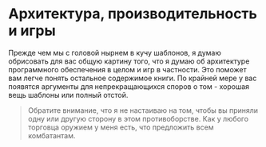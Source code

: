 # Архитектура, производительность и игры

Прежде чем мы с головой нырнем в кучу шаблонов, я думаю обрисовать для вас общую картину того, что я думаю об архитектуре программного обеспечения в целом и игр в частности. Это поможет вам легче понять остальное содержимое книги. По крайней мере у вас появятся аргументы для непрекращающихся споров о том - хорошая вещь шаблоны или полный отстой.
>Обратите внимание, что я не настаиваю на том, чтобы вы приняли одну или другую сторону в этом противоборстве. Как у любого торговца оружием у меня есть, что предложить всем комбатантам.